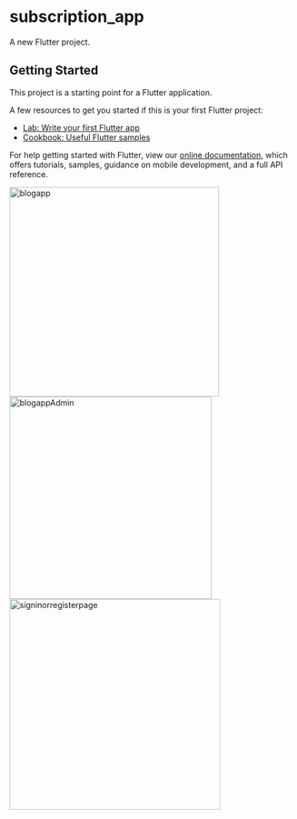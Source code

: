 # subscription_app

A new Flutter project.

## Getting Started

This project is a starting point for a Flutter application.

A few resources to get you started if this is your first Flutter project:

- [Lab: Write your first Flutter app](https://flutter.dev/docs/get-started/codelab)
- [Cookbook: Useful Flutter samples](https://flutter.dev/docs/cookbook)

For help getting started with Flutter, view our
[online documentation](https://flutter.dev/docs), which offers tutorials,
samples, guidance on mobile development, and a full API reference.

<img width="369" alt="blogapp" src="https://user-images.githubusercontent.com/81261912/150557560-5ecb6620-22d2-4ce5-84d1-2c20bd8369a3.PNG">
<img width="356" alt="blogappAdmin" src="https://user-images.githubusercontent.com/81261912/150557592-25e2261d-c078-4d76-8fd4-542ac47715c6.PNG">
<img width="371" alt="signinorregisterpage" src="https://user-images.githubusercontent.com/81261912/150557604-9f926f78-334a-4cb2-82ef-e73d9bab7716.PNG">
